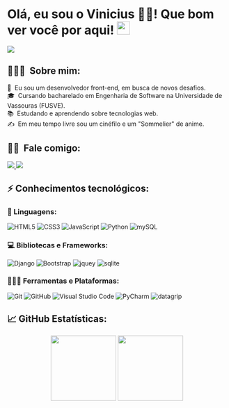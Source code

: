 # Olá, eu sou o Vinicius 👨‍💻! Que bom ver você por aqui! <img src="https://raw.githubusercontent.com/Asmit2952/Asmit2952/master/src/wave.gif?token=ATQS65XWY4MME7NJYAZ4LCTBN34AU" width="30px">
<img src="https://raw.githubusercontent.com/Asmit2952/Asmit2952/master/src/header_.png?token=ATQS65TR7ETTG5RLJUDIDBLBN34HE">

## 👨🏻‍💻 &nbsp;Sobre mim:
📝 &nbsp;Eu sou um desenvolvedor front-end, em busca de novos desafios.\
🎓 &nbsp;Cursando bacharelado em Engenharia de Software na Universidade de Vassouras (FUSVE).\
📚 &nbsp;Estudando e aprendendo sobre tecnologias web.\
✍ &nbsp;Em meu tempo livre sou um cinéfilo e um "Sommelier" de anime.

## 🤝🏻 &nbsp;Fale comigo:
<p >
  <a href="mailto:vinicius.massena@soulasalle.com.br">
		<img src="https://img.shields.io/badge/Gmail-D14836?style=for-the-badge&logo=gmail&logoColor=white" />
	</a> 
  <a href="https://www.instagram.com/viniciusabreu550/">
		<img src="https://img.shields.io/badge/Instagram-E4405F?style=for-the-badge&logo=instagram&logoColor=white" />
	</a>
</p>

## ⚡ Conhecimentos tecnológicos:

### 🚀 Linguagens:
![HTML5](https://img.shields.io/badge/HTML5-E34F26?style=for-the-badge&logo=html5&logoColor=white)
![CSS3](https://img.shields.io/badge/CSS3-1572B6?style=for-the-badge&logo=css3&logoColor=white)
![JavaScript](https://img.shields.io/badge/JavaScript-F89829?style=for-the-badge&logo=javascript&logoColor=white)
![Python](https://img.shields.io/badge/Python-1E425F?style=for-the-badge&logo=python&logoColor=white)
![mySQL](https://img.shields.io/badge/mySQL-4479A1?style=for-the-badge&logo=mysql&logoColor=white)

### 💻 Bibliotecas e Frameworks:
![Django](https://img.shields.io/badge/Django-0c4a32?style=for-the-badge&logo=django&logoColor=white)
![Bootstrap](https://img.shields.io/badge/Bootstrap-563D7C?style=for-the-badge&logo=bootstrap&logoColor=white)
![jquey](https://img.shields.io/badge/jQuery-0769AD?style=for-the-badge&logo=jquery&logoColor=white)
![sqlite](https://img.shields.io/badge/sqlite-f5f5f5?style=for-the-badge&logo=sqlite&logoColor=black)

### 🧑🏻‍💻 Ferramentas e Plataformas:
![Git](https://img.shields.io/badge/Git-F64D27?style=for-the-badge&logo=git&logoColor=white)
![GitHub](https://img.shields.io/badge/GitHub-24292F?style=for-the-badge&logo=github&logoColor=white)
![Visual Studio Code](https://img.shields.io/badge/Visual%20Studio%20Code-22A6F1?style=for-the-badge&logo=visualstudio&logoColor=white)
![PyCharm](https://img.shields.io/badge/PyCharm-21D789?style=for-the-badge&logo=pycharm&logoColor=white)
![datagrip](https://img.shields.io/badge/datagrip-71A0B6?style=for-the-badge&logo=datagrip&logoColor=black)

## 📈  GitHub Estatísticas:

<p align="center">
  <img height="150em" src="https://github-readme-stats.vercel.app/api?username=vinicyusAbreu&amp;count_private=true&amp;theme=radical&amp;show_icons=true">
  <img height="150em" src="https://github-readme-stats-eight-theta.vercel.app/api/top-langs/?username=vinicyusAbreu&layout=compact&langs_count=8&theme=radical"/>
</p>

